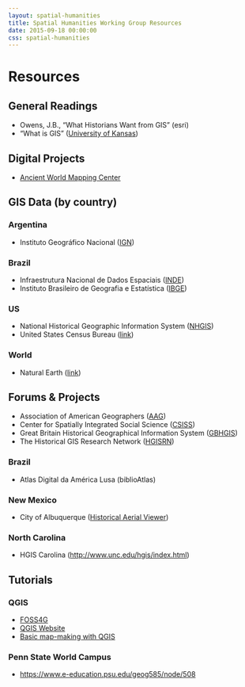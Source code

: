 ```yaml
---
layout: spatial-humanities
title: Spatial Humanities Working Group Resources
date: 2015-09-18 00:00:00
css: spatial-humanities
---
```


# Resources 

## General Readings
- Owens, J.B., “What Historians Want from GIS” (esri)
- “What is GIS” ([University of Kansas](http://ctb.ku.edu/en/table-of-contents/assessment/assessing-community-needs-and-resources/geographic-information-systems/main))


## Digital Projects
- [Ancient World Mapping Center](http://awmc.unc.edu/wordpress/about/)

## GIS Data (by country)

### Argentina
- Instituto Geográfico Nacional ([IGN](http://www.ign.gob.ar/sig))

### Brazil
- Infraestrutura Nacional de Dados Espaciais ([INDE](http://www.inde.gov.br/inde-home))
- Instituto Brasileiro de Geografia e Estatística ([IBGE](http://mapas.ibge.gov.br/interativos/arquivos/downloads))

### US
- National Historical Geographic Information System ([NHGIS](https://www.nhgis.org/))
- United States Census Bureau ([link](https://www.census.gov/geo/maps-data/))

### World
- Natural Earth ([link](http://www.naturalearthdata.com/))



## Forums & Projects
- Association of American Geographers ([AAG](http://www.aag.org/cs/projects_and_programs/historical_gis_clearinghouse/hgis_projects_programs))
- Center for Spatially Integrated Social Science ([CSISS](http://www.unc.edu/hgis/index.html))
- Great Britain Historical Geographical Information System ([GBHGIS](http://www.port.ac.uk/research/gbhgis/))
- The Historical GIS Research Network ([HGISRN](http://www.hgis.org.uk/))

### Brazil
- Atlas Digital da América Lusa (biblioAtlas)

### New Mexico
- City of Albuquerque ([Historical Aerial Viewer](http://coagisweb.cabq.gov/GeoSilver/Viewer.html?ViewerConfig=http://coagisweb.cabq.gov/Geocortex/Essentials/geo42/REST/sites/All_Aerials/viewers/Aerial/virtualdirectory/Config/Viewer.xml))

### North Carolina
- HGIS Carolina (<http://www.unc.edu/hgis/index.html>)



## Tutorials

### QGIS
- [FOSS4G](http://foss4geo.org)
- [QGIS Website](http://hub.qgis.org/projects/quantum-gis/wiki/How_do_I_do_that_in_QGIS)
- [Basic map-making with QGIS](http://fredgibbs.net/tutorials/making-a-map-with-qgis/)

### Penn State World Campus
- <https://www.e-education.psu.edu/geog585/node/508>
